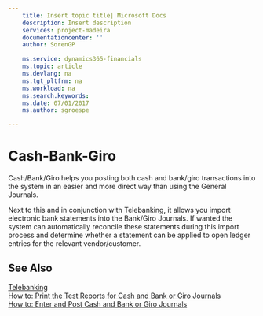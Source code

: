 ```yaml
---
    title: Insert topic title| Microsoft Docs
    description: Insert description
    services: project-madeira
    documentationcenter: ''
    author: SorenGP

    ms.service: dynamics365-financials
    ms.topic: article
    ms.devlang: na
    ms.tgt_pltfrm: na
    ms.workload: na
    ms.search.keywords:
    ms.date: 07/01/2017
    ms.author: sgroespe

---
```

# Cash-Bank-Giro
Cash\/Bank\/Giro helps you posting both cash and bank\/giro transactions into the system in an easier and more direct way than using the General Journals.  
  
 Next to this and in conjunction with Telebanking, it allows you import electronic bank statements into the Bank\/Giro Journals. If wanted the system can automatically reconcile these statements during this import process and determine whether a statement can be applied to open ledger entries for the relevant vendor\/customer.  
  
## See Also  
 [Telebanking](../telebanking.md)   
 [How to: Print the Test Reports for Cash and Bank or Giro Journals](../how-to-print-the-test-reports-for-cash-and-bank-or-giro-journals.md)   
 [How to: Enter and Post Cash and Bank or Giro Journals](../how-to-enter-and-post-cash-and-bank-or-giro-journals.md)